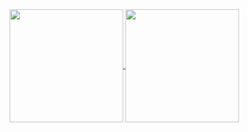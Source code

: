 <a href="https://github.com/sorenjuul">
  <img height=200 align="center" src="https://my-github-readme-stats-fork.vercel.app/api?username=sorenjuul&rank_icon=github&show_icons=true&hide=issues,stars&show=reviews,prs_merged,prs_merged_percentage" />
</a>
<a href="https://github.com/sorenjuul">
  <img height=200 align="center" src="https://my-github-readme-stats-fork.vercel.app/api/top-langs/?username=sorenjuul&layout=compact&langs_count=8&card_width=320" />
</a>

